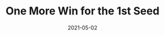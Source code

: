 ---
layout: layouts/post.njk
title: One More Win for the 1st Seed 
date: 2021-05-02
humanDate: May 11th, 2021
tags: [
    post,
    total,
    past_seasons,
    2020_season
]
totalDonations: 440.00
doneeShort: "Cradles to Crayons"
donee: Cradles to Crayons Philadelphia
doneeLink: https://www.cradlestocrayons.org/philadelphia/
threadLink: https://www.reddit.com/r/sixers/comments/n9xtxm/50_minimum_donation_to_cradle_to_crayons/
desc: "$50 minimum donation to Cradle to Crayons Philadelphia, a non profit battling childhood poverty in honor of your Philadelphia 76ers clinching the #1 seed with a win tonight against the Pacers? RUN IT BACK!!"
---